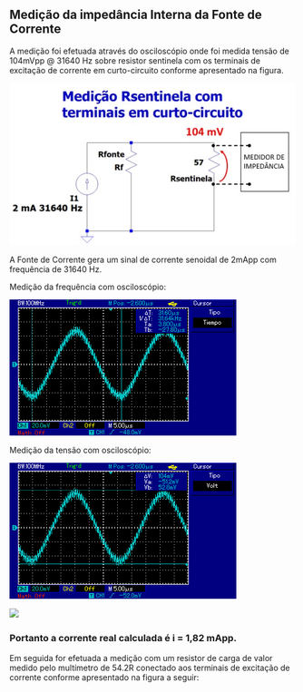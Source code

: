 ## Medição da impedância Interna da Fonte de Corrente

A medição foi efetuada através do osciloscópio onde foi
medida tensão de 104mVpp @ 31640 Hz sobre resistor sentinela com os 
terminais de excitação de corrente em curto-circuito conforme apresentado na figura.

![](Med_Rsent_Terminais_curto.jpg)

A Fonte de Corrente gera um sinal de corrente senoidal de
2mApp com frequência de 31640 Hz.

Medição da frequência com osciloscópio:

![](Frequencia_de_excitacao.jpg)

Medição da tensão com osciloscópio:

![](Amplitude_Rsentinela_mais_curto.jpg)


<img src="https://latex.codecogs.com/svg.latex?\Large&space;i=\frac{VRsentinela}{Rsentinela}" title=" " />

<img src="https://latex.codecogs.com/svg.latex?\Large&space;i=\frac{104mVpp}{57}" title="" />

### Portanto a corrente real calculada é i = 1,82 mApp. 


Em seguida for efetuada a medição com um resistor de carga de valor medido pelo multímetro de 54.2R conectado
aos terminais de excitação de corrente conforme apresentado na figura a seguir:






